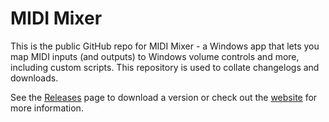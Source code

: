 # MIDI Mixer

This is the public GitHub repo for MIDI Mixer - a Windows app that lets you map MIDI inputs (and outputs) to Windows volume controls and more, including custom scripts. This repository is used to collate changelogs and downloads.

See the [Releases](https://github.com/jpwilliams/midi-mixer-releases/releases) page to download a version or check out the [website](https://midi-mixer.com) for more information.
